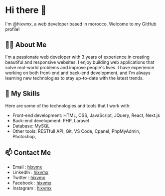 # Hi there 👋

I'm @hixvmx, a web developer based in morocco. Welcome to my GitHub profile! 


## 🙋‍♂️ About Me

I'm a passionate web developer with 3 years of experience in creating beautiful and responsive websites. I enjoy building web applications that solve real-world problems and improve people's lives. I have experience working on both front-end and back-end development, and I'm always learning new technologies to stay up-to-date with the latest trends.


## 🚀 My Skills

Here are some of the technologies and tools that I work with:

- Front-end development: HTML, CSS, JavaScript, JQuery, React, Next.js
- Back-end development: PHP, Laravel
- Database: MySQL
- Other tools: RESTfull API, Git, VS Code, Cpanel, PhpMyAdmin, Photoshop,


## 📫 Contact Me
- Email : [hixvmx](mailto:hixvmx@gmail.com)
- LinkedIn : [hixvmx](https://www.linkedin.com/in/hixvmx/)
- Twitter : [hixvmx](https://twitter.com/hixvmx/)
- Facebook : [hixvmx](https://web.facebook.com/hixvmx/)
- Instagram : [hixvmx](https://instagram.com/hixvmx/)
